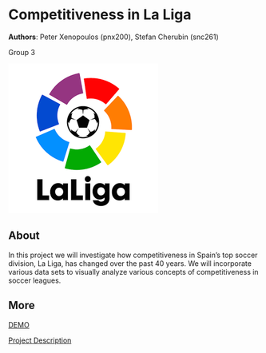 # Competitiveness in La Liga
**Authors**: Peter Xenopoulos (pnx200), Stefan Cherubin (snc261)

Group 3

![Screenhot](laliga.png)


## About
In this project we will investigate how competitiveness in Spain’s top soccer division, La Liga, has changed over the past 40 years. We will incorporate various data sets to visually analyze various concepts of competitiveness in soccer leagues.


## More
[DEMO](https://nyu-vis-fall2018.github.io/storytelling-group-3/.)

[Project Description](project.pdf)
